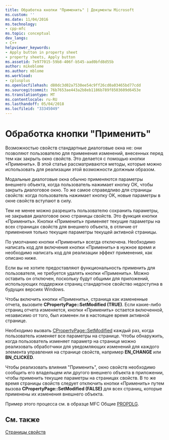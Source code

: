 ```yaml
---
title: Обработка кнопки "Применить" | Документы Microsoft
ms.custom: ''
ms.date: 11/04/2016
ms.technology:
- cpp-mfc
ms.topic: conceptual
dev_langs:
- C++
helpviewer_keywords:
- Apply button in property sheet
- property sheets, Apply button
ms.assetid: 7e977015-59b8-406f-b545-aad0bfd8d55b
author: mikeblome
ms.author: mblome
ms.workload:
- cplusplus
ms.openlocfilehash: d80dc3d02a7530ee54c9ff26cd0a03465bd77cdd
ms.sourcegitcommit: 76b7653ae443a2b8eb1186b789f8503609d6453e
ms.translationtype: MT
ms.contentlocale: ru-RU
ms.lasthandoff: 05/04/2018
ms.locfileid: "33345049"
---
```

# <a name="handling-the-apply-button"></a>Обработка кнопки "Применить"
Возможностью свойств стандартные диалоговые окна не: они позволяют пользователю для применения изменений, внесенных перед тем как закрыть окно свойств. Это делается с помощью кнопки «Применить». В этой статье рассматриваются методы, которые можно использовать для реализации этой возможности должным образом.  
  
 Модальные диалоговые окна обычно применяются параметры внешнего объекта, когда пользователь нажимает кнопку ОК, чтобы закрыть диалоговое окно. То же самое справедливо для страницы свойств: когда пользователь нажимает кнопку OK, новые параметры в окне свойств вступают в силу.  
  
 Тем не менее можно разрешить пользователю сохранить параметры, не закрывая диалоговое окно страницы свойств. Это функция кнопки «Применить». Кнопки «Применить» применяет текущие параметры на всех страницах свойств для внешнего объекта, в отличие от применения только текущие параметры текущей активной страницы.  
  
 По умолчанию кнопки «Применить» всегда отключена. Необходимо написать код для включения кнопки «Применить» в нужное время и необходимо написать код для реализации эффект применения, как описано ниже.  
  
 Если вы не хотите предоставляют функциональность применить для пользователя, не требуется удалять кнопки «Применить». Можно оставить он отключен, поскольку будут общими для приложений, использующих поддержки страниц стандартное свойство недоступна в будущих версиях Windows.  
  
 Чтобы включить кнопки «Применить», страница как измененные отчета, вызовите **CPropertyPage::SetModified (TRUE)**. Если какие-либо страниц отчета изменяется, кнопки «Применить» остается включенной, независимо от того, был изменен ли в настоящее время активной странице.  
  
 Необходимо вызвать [CPropertyPage::SetModified](../mfc/reference/cpropertypage-class.md#setmodified) каждый раз, когда пользователь изменяет все параметры на странице. Чтобы обнаружить, когда пользователь изменяет параметр на странице можно реализовать обработчики для уведомляющих изменений для каждого элемента управления на странице свойств, например **EN_CHANGE** или **BN_CLICKED**.  
  
 Чтобы реализовать влияния "Применить", окно свойств необходимо сообщить его владельцем или другого внешнего объекта в приложении, чтобы применить текущие параметры на страницах свойств. В то же время страницы свойств следует отключить кнопки «Применить» путем вызова **CPropertyPage::SetModified (FALSE)** для всех страниц, которые применены их изменения внешнего объекта.  
  
 Пример этого процесса см. в образце MFC Общие [PROPDLG](../visual-cpp-samples.md).  
  
## <a name="see-also"></a>См. также  
 [Страницы свойств](../mfc/property-sheets-mfc.md)

